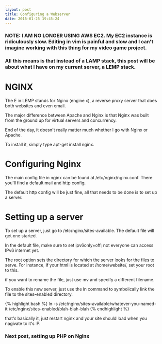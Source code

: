 ```yaml
---
layout: post
title: Configuring a Webserver
date: 2015-01-25 19:45:24
---
```


### NOTE: I AM NO LONGER USING AWS EC2. My EC2 instance is ridiculously slow. Editing in vim is painful and slow and I can't imagine working with this thing for my video game project.

### All this means is that instead of a LAMP stack, this post will be about what I have on my current server, a LEMP stack.

NGINX
=====

The E in LEMP stands for Nginx (engine x), a reverse proxy server that does both websites and even email.

The major difference between Apache and Nginx is that Nginx was built from the ground up for virtual servers and concurrency.

End of the day, it doesn't really matter much whether I go with Nginx or Apache.

To install it, simply type apt-get install nginx.

Configuring Nginx
=================

The main config file in nginx can be found at /etc/nginx/nginx.conf. There you'll find a default mail and http config.

The default http config will be just fine, all that needs to be done is to set up a server. 

Setting up a server
===================

To set up a server, just go to /etc/nginx/sites-available. The default file will get one started.

In the default file, make sure to set ipv6only=off; not everyone can access IPv6 internet yet.

The root option sets the directory for which the server looks for the files to serve. For instance, if your html is located at /home/website/, set your root to this.

if you want to rename the file, just use mv and specify a different filename.
	
To enable this new server, just use the ln command to symbolically link the file to the sites-enabled directory.

{% highlight bash %}
ln -s /etc/nginx/sites-available/whatever-you-named-it /etc/nginx/sites-enabled/blah-blah-blah
{% endhighlight %}

that's basically it, just restart nginx and your site should load when you nagivate to it's IP.

### Next post, setting up PHP on Nginx
